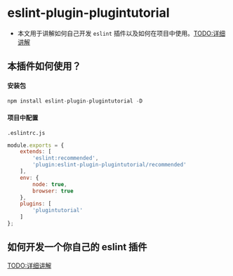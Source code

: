 # eslint-plugin-plugintutorial

- 本文用于讲解如何自己开发 `eslint` 插件以及如何在项目中使用。[TODO:详细讲解]()

## 本插件如何使用？
#### 安装包
```js
npm install eslint-plugin-plugintutorial -D
```

#### 项目中配置
`.eslintrc.js`
```js
module.exports = {
    extends: [
        'eslint:recommended',
        'plugin:eslint-plugin-plugintutorial/recommended'
    ],
    env: {
        node: true,
        browser: true
    },
    plugins: [
        'plugintutorial'
    ]
};
```

## 如何开发一个你自己的 eslint 插件

[TODO:详细讲解]()